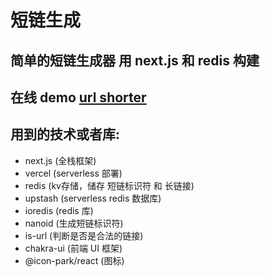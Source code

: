 # 短链生成

## 简单的短链生成器 用 next.js 和 redis 构建

## 在线 demo [url shorter](https://zlz.pw/)

## 用到的技术或者库:

- next.js (全栈框架)
- vercel (serverless 部署)
- redis (kv存储，储存 短链标识符 和 长链接)
- upstash (serverless redis 数据库)
- ioredis (redis 库)
- nanoid (生成短链标识符)
- is-url (判断是否是合法的链接)
- chakra-ui (前端 UI 框架)
- @icon-park/react (图标)
